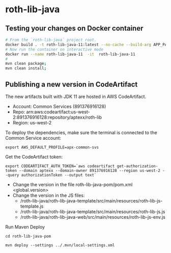 # roth-lib-java

## Testing your changes on Docker container

```bash
# From the `roth-lib-java` project root.
docker build . -t roth-lib-java-11:latest --no-cache --build-arg APP_PATH="roth-lib-java-pom"
# Now run the container on interactive mode
docker run --name roth-lib-java-11  -it  roth-lib-java-11
#
mvn clean package;
mvn clean install;
```

## Publishing a new version in CodeArtifact

The new artifacts built with JDK 11 are hosted in AWS CodeArtifact.

- Account: Common Services (891376916128)
- Repo: arn:aws:codeartifact:us-west-2:891376916128:repository/aptexx/roth-lib
- Region: us-west-2


To deploy the dependencies, make sure the terminal is connected to the Common Service account:

```shell
export AWS_DEFAULT_PROFILE=apx-common-svs
```

Get the CodeArtifact token:
```shell
export CODEARTIFACT_AUTH_TOKEN=`aws codeartifact get-authorization-token --domain aptexx --domain-owner 891376916128 --region us-west-2 --query authorizationToken --output text`
```

- Change the version in the file roth-lib-java-pom/pom.xml <global.version>
- Change the version in the JS files:
    - /roth-lib-java/roth-lib-java-template/src/main/resources/roth-lib-js-template.js
    - /roth-lib-java/roth-lib-java-template/src/main/resources/roth-lib-js.js
    - /roth-lib-java/roth-lib-java-web/src/main/resources/roth-lib-js-env.js

Run Maven Deploy
```shell
cd roth-lib-java-pom

mvn deploy --settings ../.mvn/local-settings.xml
```